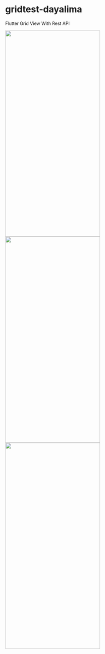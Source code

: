 # gridtest-dayalima
Flutter Grid View  With Rest API

<img src="https://user-images.githubusercontent.com/1624965/121764015-aaf3ac00-cb6a-11eb-98ea-882eff280147.png" width="300" height="650">

<img src="https://user-images.githubusercontent.com/1624965/121763851-4f74ee80-cb69-11eb-88ed-d803769a55f0.png" width="300" height="650">

<img src="https://user-images.githubusercontent.com/1624965/121764006-80095800-cb6a-11eb-8dfc-42019bfaf2c8.png" width="300" height="650">
                                                                                                                                    
                                                                                                                                  
